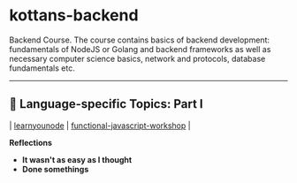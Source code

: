 # kottans-backend
Backend Course. The course contains basics of backend development: fundamentals of NodeJS or Golang and backend frameworks as well as necessary computer science basics, network and protocols, database fundamentals etc.

___
## :vertical_traffic_light: Language-specific Topics: Part I

| [learnyounode](learnyounode/learnyounode.png) | [functional-javascript-workshop](functional-javascript-workshop/functional-javascript-workshop.png) |

**Reflections**
 - **It wasn't as easy as I thought**
 - **Done somethings**

 
